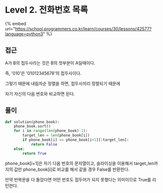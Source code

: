 # Level 2. 전화번호 목록

{% embed url="https://school.programmers.co.kr/learn/courses/30/lessons/42577?language=python3" %}

## 접근

A가 B의 접두사라는 것은 B의 첫부분이 A일때이다.

즉, '010'은 '01012345678'의 접두사이다.

그렇기 때문에 내림차순 정렬을 하면, 접두사끼리 정렬되기 때문에

자기 자신의 다음 번호와 비교하면 된다.

## 풀이

```python
def solution(phone_book):
    phone_book.sort()
    for i in range(len(phone_book)-1):
        target_len = len(phone_book[i])
        if phone_book[i] == phone_book[i+1][:target_len]:
            return False
    else:
        return True
```

phone\_book\[i+1]은 자기 다음 번호의 문자열이고, 슬라이싱을 이용해서 target\_len까지의 값만 phone\_book\[i]로 비교를 해서 같을 경우 False를 반환한다.

만약 반복문을 다 돌았다면 어떤 번호도 접두어가 되지 못했다는 의미이므로 True를 리턴한다.
